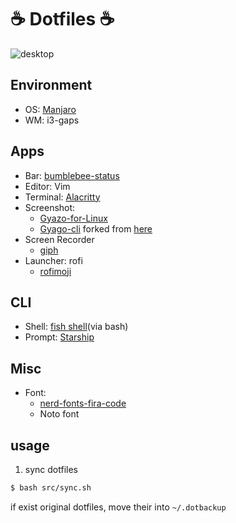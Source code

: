 # ☕ Dotfiles ☕

![desktop](https://i.gyazo.com/0394833c346a4f3430bc5d868d262974.png)


## Environment
- OS: [Manjaro](https://manjaro.org/)
- WM: i3-gaps

## Apps
- Bar: [bumblebee-status](https://github.com/tobi-wan-kenobi/bumblebee-status)
- Editor: Vim
- Terminal: [Alacritty](https://github.com/alacritty/alacritty)
- Screenshot:
    - [Gyazo-for-Linux](https://github.com/gyazo/Gyazo-for-Linux)
    - [Gyago-cli](https://github.com/Omochice/gyazo-cli) forked from [here](https://github.com/tomohiro/gyazo-cli)
- Screen Recorder
    - [giph](https://github.com/phisch/giph)
- Launcher: rofi
    - [rofimoji](https://github.com/fdw/rofimoji)

##  CLI
- Shell: [fish shell](https://fishshell.com/)(via bash)
- Prompt: [Starship](https://starship.rs/)


##  Misc
- Font:
    - [nerd-fonts-fira-code](https://aur.archlinux.org/packages/nerd-fonts-fira-code/)
    - Noto font


## usage

1. sync dotfiles
```bash
$ bash src/sync.sh
```
if exist original dotfiles, move their into `~/.dotbackup`
